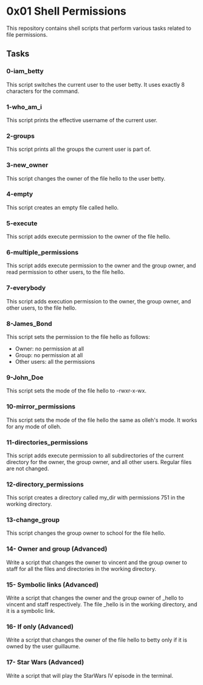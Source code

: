# 0x01 Shell Permissions

This repository contains shell scripts that perform various tasks related to file permissions.

## Tasks

### 0-iam_betty

This script switches the current user to the user betty. It uses exactly 8 characters for the command.

### 1-who_am_i

This script prints the effective username of the current user.

### 2-groups

This script prints all the groups the current user is part of.

### 3-new_owner

This script changes the owner of the file hello to the user betty.

### 4-empty

This script creates an empty file called hello.

### 5-execute

This script adds execute permission to the owner of the file hello.

### 6-multiple_permissions

This script adds execute permission to the owner and the group owner, and read permission to other users, to the file hello.

### 7-everybody

This script adds execution permission to the owner, the group owner, and other users, to the file hello.

### 8-James_Bond

This script sets the permission to the file hello as follows:

- Owner: no permission at all
- Group: no permission at all
- Other users: all the permissions

### 9-John_Doe

This script sets the mode of the file hello to -rwxr-x-wx.

### 10-mirror_permissions

This script sets the mode of the file hello the same as olleh's mode. It works for any mode of olleh.

### 11-directories_permissions

This script adds execute permission to all subdirectories of the current directory for the owner, the group owner, and all other users. Regular files are not changed.

### 12-directory_permissions

This script creates a directory called my_dir with permissions 751 in the working directory.

### 13-change_group

This script changes the group owner to school for the file hello.

### 14- Owner and group (Advanced)

Write a script that changes the owner to vincent and the group owner to staff for all the files and directories in the working directory.

### 15- Symbolic links (Advanced)

Write a script that changes the owner and the group owner of _hello to vincent and staff respectively. The file _hello is in the working directory, and it is a symbolic link.

### 16- If only (Advanced)

Write a script that changes the owner of the file hello to betty only if it is owned by the user guillaume.

### 17- Star Wars (Advanced)

Write a script that will play the StarWars IV episode in the terminal.

